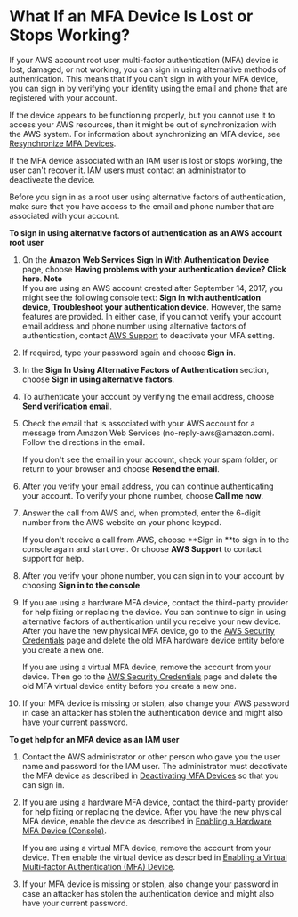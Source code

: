 # What If an MFA Device Is Lost or Stops Working?<a name="id_credentials_mfa_lost-or-broken"></a>

If your AWS account root user multi\-factor authentication \(MFA\) device is lost, damaged, or not working, you can sign in using alternative methods of authentication\. This means that if you can't sign in with your MFA device, you can sign in by verifying your identity using the email and phone that are registered with your account\. 

If the device appears to be functioning properly, but you cannot use it to access your AWS resources, then it might be out of synchronization with the AWS system\. For information about synchronizing an MFA device, see [Resynchronize MFA Devices](id_credentials_mfa_sync.md)\.

If the MFA device associated with an IAM user is lost or stops working, the user can't recover it\. IAM users must contact an administrator to deactiveate the device\.

Before you sign in as a root user using alternative factors of authentication, make sure that you have access to the email and phone number that are associated with your account\.

**To sign in using alternative factors of authentication as an AWS account root user**

1. On the **Amazon Web Services Sign In With Authentication Device** page, choose **Having problems with your authentication device? Click here**\.
**Note**  
If you are using an AWS account created after September 14, 2017, you might see the following console text: **Sign in with authentication device**, **Troubleshoot your authentication device**\. However, the same features are provided\. In either case, if you cannot verify your account email address and phone number using alternative factors of authentication, contact [AWS Support](https://aws.amazon.com/forms/aws-mfa-support) to deactivate your MFA setting\.

1. If required, type your password again and choose **Sign in**\.

1. In the **Sign In Using Alternative Factors of Authentication** section, choose **Sign in using alternative factors**\.

1. To authenticate your account by verifying the email address, choose **Send verification email**\. 

1. Check the email that is associated with your AWS account for a message from Amazon Web Services \(no\-reply\-aws@amazon\.com\)\. Follow the directions in the email\.

   If you don't see the email in your account, check your spam folder, or return to your browser and choose **Resend the email**\.

1. After you verify your email address, you can continue authenticating your account\. To verify your phone number, choose **Call me now**\.

1. Answer the call from AWS and, when prompted, enter the 6\-digit number from the AWS website on your phone keypad\. 

   If you don't receive a call from AWS, choose **Sign in **to sign in to the console again and start over\. Or choose **AWS Support** to contact support for help\.

1. After you verify your phone number, you can sign in to your account by choosing **Sign in to the console**\.

1. If you are using a hardware MFA device, contact the third\-party provider for help fixing or replacing the device\. You can continue to sign in using alternative factors of authentication until you receive your new device\. After you have the new physical MFA device, go to the [AWS Security Credentials](https://console.aws.amazon.com/iam/home?#security_credential) page and delete the old MFA hardware device entity before you create a new one\.

   If you are using a virtual MFA device, remove the account from your device\. Then go to the [AWS Security Credentials](https://console.aws.amazon.com/iam/home?#security_credential) page and delete the old MFA virtual device entity before you create a new one\.

1. If your MFA device is missing or stolen, also change your AWS password in case an attacker has stolen the authentication device and might also have your current password\.

**To get help for an MFA device as an IAM user**

1. Contact the AWS administrator or other person who gave you the user name and password for the IAM user\. The administrator must deactivate the MFA device as described in [Deactivating MFA Devices](id_credentials_mfa_disable.md) so that you can sign in\.

1. If you are using a hardware MFA device, contact the third\-party provider for help fixing or replacing the device\. After you have the new physical MFA device, enable the device as described in [Enabling a Hardware MFA Device \(Console\)](id_credentials_mfa_enable_physical.md)\.

   If you are using a virtual MFA device, remove the account from your device\. Then enable the virtual device as described in [Enabling a Virtual Multi\-factor Authentication \(MFA\) Device](id_credentials_mfa_enable_virtual.md)\.

1. If your MFA device is missing or stolen, also change your password in case an attacker has stolen the authentication device and might also have your current password\.